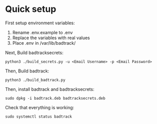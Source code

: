 
# Quick setup

First setup environment variables:
1. Rename .env.example to .env
2. Replace the variables with real values
3. Place .env in /var/lib/badtrack/

Next, Build badtracksecrets:

`python3 ./build_secrets.py -u <Email Username> -p <Email Password>`

Then, Build badtrack:

`python3 ./build_badtrack.py`

Then, install badtrack and badtracksecrets:

`sudo dpkg -i badtrack.deb badtracksecrets.deb`

Check that everything is working:

`sudo systemctl status badtrack`